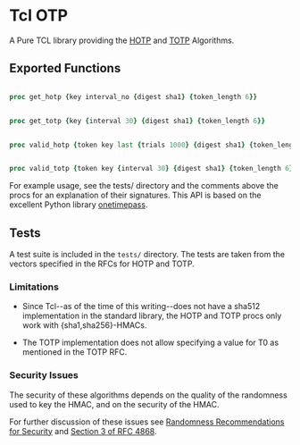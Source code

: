 # Tcl OTP 

A Pure TCL library providing the [HOTP][1] and [TOTP][2] Algorithms.  

## Exported Functions

```tcl

proc get_hotp {key interval_no {digest sha1} {token_length 6}} 


proc get_totp {key {interval 30} {digest sha1} {token_length 6}} 


proc valid_hotp {token key last {trials 1000} {digest sha1} {token_length 6}} 


proc valid_totp {token key {interval 30} {digest sha1} {token_length 6}} 
```

For example usage, see the tests/ directory and  the comments above the procs for an explanation of their signatures.  This API is based on the excellent Python library [onetimepass][3].

## Tests

A test suite is included in the `tests/` directory.  The tests are taken from the vectors specified in the RFCs for HOTP and TOTP.

### Limitations

* Since Tcl--as of the time of this writing--does not have a sha512 implementation in the standard library, the HOTP and
TOTP procs only work with {sha1,sha256}-HMACs.

* The TOTP implementation does not allow specifying a value for T0 as mentioned in the TOTP RFC. 

### Security Issues

The security of these algorithms depends on the quality of the randomness used to key the HMAC, and on the security of the HMAC.  

For further discussion of these issues see [Randomness Recommendations for Security][4] and [Section 3 of RFC 4868][5].

[1]: https://tools.ietf.org/html/rfc4226
[2]: https://tools.ietf.org/html/rfc6238
[3]: https://github.com/tadeck/onetimepass
[4]: https://tools.ietf.org/html/rfc1750
[5]: https://www.ietf.org/rfc/rfc4868.txt
